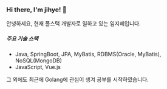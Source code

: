 ### Hi there, I'm jihye! 👋

안녕하세요, 현재 풀스택 개발자로 일하고 있는 임지혜입니다.

##### 주요 기술 스택
- Java, SpringBoot, JPA, MyBatis, RDBMS(Oracle, MyBatis), NoSQL(MongoDB)
- JavaScript, Vue.js

그 외에도 최근에 Golang에 관심이 생겨 공부를 시작하였습니다.



<!--
**jyebe9034/jyebe9034** is a ✨ _special_ ✨ repository because its `README.md` (this file) appears on your GitHub profile.

Here are some ideas to get you started:


Hi, I'm jihye, a passionate self-taught backend web developer from Korea.

- 🔭 I’m currently working on ...
- 🌱 I’m currently learning ...
- 👯 I’m looking to collaborate on ...
- 🤔 I’m looking for help with ...
- 💬 Ask me about ...
- 📫 How to reach me: ...
- 😄 Pronouns: ...
- ⚡ Fun fact: ...
-->
